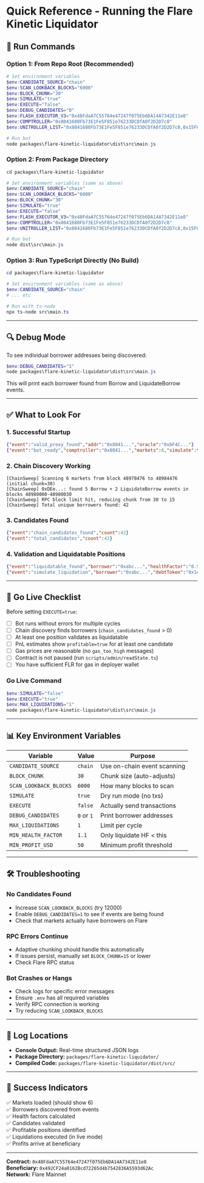 # Quick Reference - Running the Flare Kinetic Liquidator

## 🚀 Run Commands

### Option 1: From Repo Root (Recommended)
```powershell
# Set environment variables
$env:CANDIDATE_SOURCE="chain"
$env:SCAN_LOOKBACK_BLOCKS="6000"
$env:BLOCK_CHUNK="30"
$env:SIMULATE="true"
$env:EXECUTE="false"
$env:DEBUG_CANDIDATES="0"
$env:FLASH_EXECUTOR_V3="0x48FdaA7C55764e47247f075Eb6DA14A7342E11e8"
$env:COMPTROLLER="0x8041680Fb73E1Fe5F851e76233DCDfA0f2D2D7c8"
$env:UNITROLLER_LIST="0x8041680Fb73E1Fe5F851e76233DCDfA0f2D2D7c8,0x15F69897E6aEBE0463401345543C26d1Fd994abB"

# Run bot
node packages\flare-kinetic-liquidator\dist\src\main.js
```

### Option 2: From Package Directory
```powershell
cd packages\flare-kinetic-liquidator

# Set environment variables (same as above)
$env:CANDIDATE_SOURCE="chain"
$env:SCAN_LOOKBACK_BLOCKS="6000"
$env:BLOCK_CHUNK="30"
$env:SIMULATE="true"
$env:EXECUTE="false"
$env:FLASH_EXECUTOR_V3="0x48FdaA7C55764e47247f075Eb6DA14A7342E11e8"
$env:COMPTROLLER="0x8041680Fb73E1Fe5F851e76233DCDfA0f2D2D7c8"
$env:UNITROLLER_LIST="0x8041680Fb73E1Fe5F851e76233DCDfA0f2D2D7c8,0x15F69897E6aEBE0463401345543C26d1Fd994abB"

# Run bot
node dist\src\main.js
```

### Option 3: Run TypeScript Directly (No Build)
```powershell
cd packages\flare-kinetic-liquidator

# Set environment variables (same as above)
$env:CANDIDATE_SOURCE="chain"
# ... etc

# Run with ts-node
npx ts-node src\main.ts
```

---

## 🔍 Debug Mode

To see individual borrower addresses being discovered:

```powershell
$env:DEBUG_CANDIDATES="1"
node packages\flare-kinetic-liquidator\dist\src\main.js
```

This will print each borrower found from Borrow and LiquidateBorrow events.

---

## ✅ What to Look For

### 1. Successful Startup
```json
{"event":"valid_proxy_found","addr":"0x8041...","oracle":"0xbF4C..."}
{"event":"bot_ready","comptroller":"0x8041...","markets":6,"simulate":true}
```

### 2. Chain Discovery Working
```
[ChainSweep] Scanning 6 markets from block 48978476 to 48984476 (initial chunk=30)
[ChainSweep] 0xDEe...: found 5 Borrow + 2 LiquidateBorrow events in blocks 48980000-48980030
[ChainSweep] RPC block limit hit, reducing chunk from 30 to 15
[ChainSweep] Total unique borrowers found: 42
```

### 3. Candidates Found
```json
{"event":"chain_candidates_found","count":42}
{"event":"total_candidates","count":42}
```

### 4. Validation and Liquidatable Positions
```json
{"event":"liquidatable_found","borrower":"0xabc...","healthFactor":"0.9850","markets":2}
{"event":"simulate_liquidation","borrower":"0xabc...","debtToken":"0x1e5b...","collToken":"0x2914...","repayAmount":"500000"}
```

---

## 🎯 Go Live Checklist

Before setting `EXECUTE=true`:

- [ ] Bot runs without errors for multiple cycles
- [ ] Chain discovery finds borrowers (`chain_candidates_found` > 0)
- [ ] At least one position validates as liquidatable
- [ ] PnL estimates show `profitable=true` for at least one candidate
- [ ] Gas prices are reasonable (no `gas_too_high` messages)
- [ ] Contract is not paused (run `scripts/admin/readState.ts`)
- [ ] You have sufficient FLR for gas in deployer wallet

### Go Live Command
```powershell
$env:SIMULATE="false"
$env:EXECUTE="true"
$env:MAX_LIQUIDATIONS="1"
node packages\flare-kinetic-liquidator\dist\src\main.js
```

---

## 📊 Key Environment Variables

| Variable | Value | Purpose |
|----------|-------|---------|
| `CANDIDATE_SOURCE` | `chain` | Use on-chain event scanning |
| `BLOCK_CHUNK` | `30` | Chunk size (auto-adjusts) |
| `SCAN_LOOKBACK_BLOCKS` | `6000` | How many blocks to scan |
| `SIMULATE` | `true` | Dry run mode (no txs) |
| `EXECUTE` | `false` | Actually send transactions |
| `DEBUG_CANDIDATES` | `0` or `1` | Print borrower addresses |
| `MAX_LIQUIDATIONS` | `1` | Limit per cycle |
| `MIN_HEALTH_FACTOR` | `1.1` | Only liquidate HF < this |
| `MIN_PROFIT_USD` | `50` | Minimum profit threshold |

---

## 🛠️ Troubleshooting

### No Candidates Found
- Increase `SCAN_LOOKBACK_BLOCKS` (try 12000)
- Enable `DEBUG_CANDIDATES=1` to see if events are being found
- Check that markets actually have borrowers on Flare

### RPC Errors Continue
- Adaptive chunking should handle this automatically
- If issues persist, manually set `BLOCK_CHUNK=15` or lower
- Check Flare RPC status

### Bot Crashes or Hangs
- Check logs for specific error messages
- Ensure `.env` has all required variables
- Verify RPC connection is working
- Try reducing `SCAN_LOOKBACK_BLOCKS`

---

## 📝 Log Locations

- **Console Output:** Real-time structured JSON logs
- **Package Directory:** `packages/flare-kinetic-liquidator/`
- **Compiled Code:** `packages/flare-kinetic-liquidator/dist/src/`

---

## 🎉 Success Indicators

✅ Markets loaded (should show 6)  
✅ Borrowers discovered from events  
✅ Health factors calculated  
✅ Candidates validated  
✅ Profitable positions identified  
✅ Liquidations executed (in live mode)  
✅ Profits arrive at beneficiary  

---

**Contract:** `0x48FdaA7C55764e47247f075Eb6DA14A7342E11e8`  
**Beneficiary:** `0x492CF24a0162Bcd72265d4b7542836A5593d62Ac`  
**Network:** Flare Mainnet  

